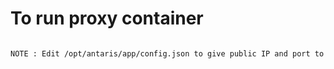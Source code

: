 # To run proxy container
``` bash /opt/antaris/proxy/start_proxy.sh

NOTE : Edit /opt/antaris/app/config.json to give public IP and port to proxy
